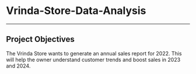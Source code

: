 # Vrinda-Store-Data-Analysis
---
## Project Objectives
The Vrinda Store wants to generate an annual sales report for 2022. This will help the owner understand customer trends and boost sales in 2023 and 2024.

